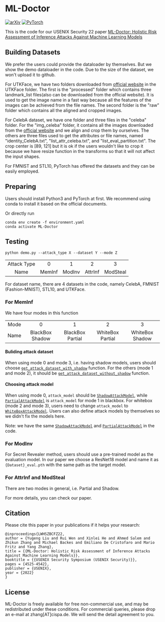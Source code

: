# ML-Doctor

[![arXiv](https://img.shields.io/badge/arxiv-2102.02551-b31b1b)](https://arxiv.org/abs/2102.02551)
<a href="https://pytorch.org/get-started/locally/"><img alt="PyTorch" src="https://img.shields.io/badge/PyTorch-ee4c2c?logo=pytorch&logoColor=white"></a>

This is the code for our USENIX Security 22 paper [ML-Doctor: Holistic Risk Assessment of Inference Attacks Against Machine Learning Models](https://www.usenix.org/conference/usenixsecurity22/presentation/liu-yugeng)

## Building Datasets
We prefer the users could provide the dataloader by themselves. But we show the demo dataloader in the code. Due to the size of the dataset, we won't upload it to github.

For UTKFace, we have two folders downloaded from [official website](https://susanqq.github.io/UTKFace/) in the UTKFace folder. The first is the "processed" folder which contains three landmark_list files(also can be downloaded from the official website). It is used to get the image name in a fast way because all the features of the images can be achieved from the file names. The second folder is the "raw" folder which contains all the aligned and cropped images. 

For CelebA dataset, we have one folder and three files in the "celeba" folder. For the "img_celeba" folder, it contains all the images downloaded from the [official website](https://mmlab.ie.cuhk.edu.hk/projects/CelebA.html) and we align and crop them by ourselves. The others are three files used to get the attributes or file names, named "identity_CelebA.txt", "list_attr_celeba.txt", and "list_eval_partition.txt". The crop center is \[89, 121\] but it is ok if the users wouldn't like to crop it because we have resize function in the transforms so that it will not affect the input shapes.

For FMNIST and STL10, PyTorch has offered the datasets and they can be easily employed.

## Preparing
Users should install Python3 and PyTorch at first. We recommend using conda to install it based on the official documents.

Or directly run

```
conda env create -f environment.yaml
conda activate ML-Doctor
```

## Testing
```python demo.py --attack_type X --dataset Y --mode Z```

<table><tbody>
<!-- TABLE BODY -->
<tr>
<td align="center">Attack Type</td>
<td align="center">0</td>
<td align="center">1</td>
<td align="center">2</td>
<td align="center">3</td>
</tr>
<tr>
<td align="center">Name</td>
<td align="center">MemInf</td>
<td align="center">ModInv</td>
<td align="center">AttrInf</td>
<td align="center">ModSteal</td>
</tr>
</tbody></table>

For dataset name, there are 4 datasets in the code, namely CelebA, FMNIST (Fashion-MNIST), STL10, and UTKFace.

### For MemInf
We have four modes in this function
<table><tbody>
<!-- TABLE BODY -->
<tr>
<td align="center">Mode</td>
<td align="center">0</td>
<td align="center">1</td>
<td align="center">2</td>
<td align="center">3</td>
</tr>
<tr>
<td align="center">Name</td>
<td align="center">BlackBox Shadow</td>
<td align="center">BlackBox Partial</td>
<td align="center">WhiteBox Partial</td>
<td align="center">WhiteBox Shadow</td>
</tr>
</tbody></table>

#### Buliding attack dataset
When using mode 0 and mode 3, i.e. having shadow models, users should choose [```get_attack_dataset_with_shadow```](./doctor/meminf.py#L552) function.
For the others (mode 1 and mode 2), it should be [```get_attack_dataset_without_shadow```](./doctor/meminf.py#L526) function.

#### Choosing attack model
When using mode 0, ```attack_model``` should be [```ShadowAttackModel```](./utils/define_models.py#L15), while [```PartialAttackModel```](./utils/define_models.py#L56) is  ```attack_model``` for mode 1 in blackbox.
For whitebox (mode 2 and mode 3), users need to change ```attack_model``` to [```WhiteBoxAttackModel```](./utils/define_models.py#L97).
Users can also define attack models by themselves so we didn't fix the models here.

Note: we have the same [```ShadowAttackModel```](./utils/define_models.py#L15) and [```PartialAttackModel```](./utils/define_models.py#L56) in the code.

### For ModInv
For Secret Revealer method, users should use a pre-trained model as the evaluation model. In our paper we choose a ResNet18 model and name it as ```{Dataset}_eval.pth``` with the same path as the target model.

### For AttrInf and ModSteal
There are two modes in general, i.e. Partial and Shadow.

For more details, you can check our paper.


## Citation
Please cite this paper in your publications if it helps your research:

    @inproceedings{LWHSZBCFZ22,
    author = {Yugeng Liu and Rui Wen and Xinlei He and Ahmed Salem and Zhikun Zhang and Michael Backes and Emiliano De Cristofaro and Mario Fritz and Yang Zhang},
    title = {{ML-Doctor: Holistic Risk Assessment of Inference Attacks Against Machine Learning Models}},
    booktitle = {{USENIX Security Symposium (USENIX Security)}},
    pages = {4525-4542},
    publisher = {USENIX},
    year = {2022}
    }



## License

ML-Doctor is freely available for free non-commercial use, and may be redistributed under these conditions. For commercial queries, please drop an e-mail at zhang[AT]cispa.de. We will send the detail agreement to you.
